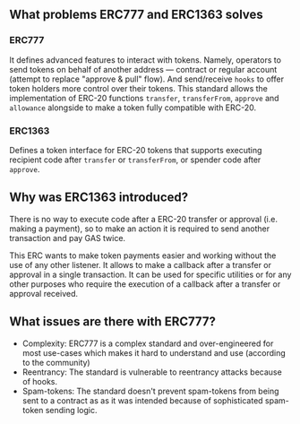 ## What problems ERC777 and ERC1363 solves
### ERC777
It defines advanced features to interact with tokens. Namely, operators to send tokens on behalf of another address — contract or regular account (attempt to replace "approve & pull" flow). And send/receive `hooks` to offer token holders more control over their tokens. This standard allows the implementation of ERC-20 functions `transfer`, `transferFrom`, `approve` and `allowance` alongside to make a token fully compatible with ERC-20.

### ERC1363

Defines a token interface for ERC-20 tokens that supports executing recipient code after `transfer` or `transferFrom`, or spender code after `approve`.

## Why was ERC1363 introduced?

There is no way to execute code after a ERC-20 transfer or approval (i.e. making a payment), so to make an action it is required to send another transaction and pay GAS twice.

This ERC wants to make token payments easier and working without the use of any other listener. It allows to make a callback after a transfer or approval in a single transaction. It can be used for specific utilities or for any other purposes who require the execution of a callback after a transfer or approval received.

## What issues are there with ERC777?

- Complexity: ERC777 is a complex standard and over-engineered for most use-cases which makes it hard to understand and use (according to the community)
- Reentrancy: The standard is vulnerable to reentrancy attacks because of hooks.
- Spam-tokens: The standard doesn't prevent spam-tokens from being sent to a contract as as it was intended because of sophisticated spam-token sending logic.